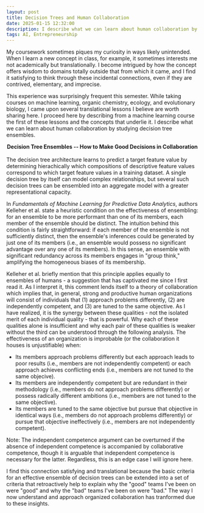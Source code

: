 ```yaml
---
layout: post
title: Decision Trees and Human Collaboration
date: 2025-01-15 12:32:00
description: I describe what we can learn about human collaboration by studying decision tree ensembles.
tags: AI, Entrepreneurship
---
```

My coursework sometimes piques my curiosity in ways likely unintended. When I learn a new concept in class, for example, it sometimes interests me not academically but translationally. I become intrigued by how the concept offers wisdom to domains totally outside that from which it came, and I find it satisfying to think through these incidental connections, even if they are contrived, elementary, and imprecise.

This experience was surprisingly frequent this semester. While taking courses on machine learning, organic chemistry, ecology, and evolutionary biology, I came upon several translational lessons I believe are worth sharing here. I proceed here by describing from a machine learning course the first of these lessons and the concepts that underlie it. I describe what we can learn about human collaboration by studying decision tree ensembles.

<div align="center" style="font-weight: bold">Decision Tree Ensembles -- How to Make Good Decisions in Collaboration</div> <br>
   The decision tree architecture learns to predict a target feature value by determining hierachically which compositions of descriptive feature values correspond to which target feature values in a training dataset. A single decision tree by itself can model complex relationships, but several such decision trees can be ensembled into an aggregate model with a greater representational capacity. 
   
   In *Fundamentals of Machine Learning for Predictive Data Analytics*, authors Kelleher et al. state a heuristic condition on the effectiveness of ensembling: for an ensemble to be more performant than one of its members, each member of the ensemble should be distinct. The intuition behind this condition is fairly straightforward: if each member of the ensemble is not sufficiently distinct, then the ensemble's inferences could be generated by just one of its members (i.e., an ensemble would possess no significant advantage over any one of its members). In this sense, an ensemble with significant redundancy across its members engages in "group think," amplifying the homogeneous biases of its membership. 
   
   Kelleher et al. briefly mention that this principle applies equally to ensembles of humans - a suggestion that has captivated me since I first read it. As I interpret it, this comment lends itself to a theory of collaboration which implies that, in general, strong and productive human organizations will consist of individuals that (1) approach problems differently, (2) are independently competent, and (3) are tuned to the same objective. As I have realized, it is the synergy between these qualities - not the isolated merit of each individual quality - that is powerful. Why each of these qualities alone is insufficient and why each pair of these qualities is weaker without the third can be understood through the following analysis. The effectiveness of an organization is improbable (or the collaboration it houses is unjustifiable) when:
   - Its members approach problems differently but each approach leads to poor results (i.e., members are not independently competent) or each approach achieves conflicting ends (i.e., members are not tuned to the same objecive).
   - Its members are independently competent but are redundant in their methodology (i.e., members do not approach problems differently) or possess radically different ambitions (i.e., members are not tuned to the same objective).
   - Its members are tuned to the same objective but pursue that objective in identical ways (i.e., members do not approach problems differently) or pursue that objective ineffectively (i.e., members are not independently competent).

  Note: The independent competence argument can be overturned if the absence of independent competence is accompanied by collaborative competence, though it is arguable that independent competence is necessary for the latter. Regardless, this is an edge case I will ignore here.
   
   
  I find this connection satisfying and translational because the basic criteria for an effective ensemble of decision trees can be extended into a set of criteria that retroactively help to explain why the "good" teams I've been on were "good" and why the "bad" teams I've been on were "bad." The way I now understand and approach organized collaboration has tranformed due to these insights.
  

